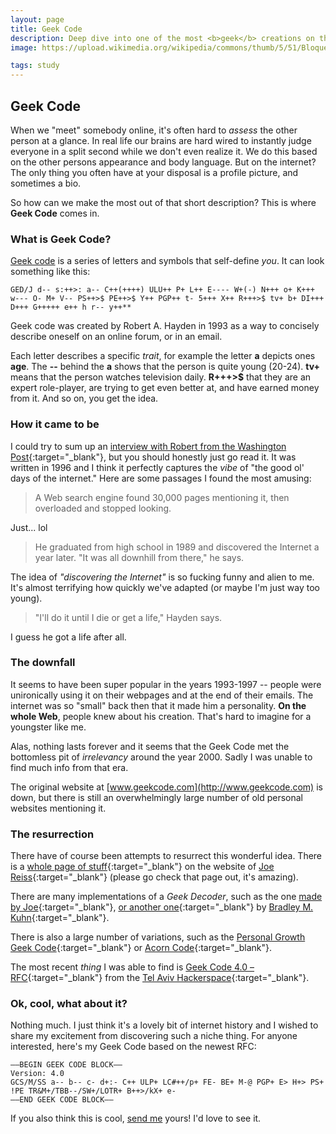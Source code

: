 ```yaml
---
layout: page
title: Geek Code
description: Deep dive into one of the most <b>geek</b> creations on the internet.
image: https://upload.wikimedia.org/wikipedia/commons/thumb/5/51/Bloque_de_c%C3%B3digo_geek_%281330560000%29.svg/1200px-Bloque_de_c%C3%B3digo_geek_%281330560000%29.svg.png

tags: study
---
```


## Geek Code

When we "meet" somebody online, it's often hard to *assess* the other person at a glance. In real life our brains are hard wired to instantly judge everyone in a split second while we don't even realize it. We do this based on the other persons appearance and body language. But on the internet? The only thing you often have at your disposal is a profile picture, and sometimes a bio.

So how can we make the most out of that short description? This is where **Geek Code** comes in.

### What is Geek Code?

[Geek code](https://en.wikipedia.org/wiki/Geek_Code) is a series of letters and symbols that self-define *you*. It can look something like this:

```
GED/J d-- s:++>: a-- C++(++++) ULU++ P+ L++ E---- W+(-) N+++ o+ K+++ w--- O- M+ V-- PS++>$ PE++>$ Y++ PGP++ t- 5+++ X++ R+++>$ tv+ b+ DI+++ D+++ G+++++ e++ h r-- y++**
```

Geek code was created by Robert A. Hayden in 1993 as a way to concisely describe oneself on an online forum, or in an email.

Each letter describes a specific *trait*, for example the letter **a** depicts ones **age**. The **\-\-** behind the **a** shows that the person is quite young (20-24). **tv+** means that the person watches television daily. **R+++>$** that they are an expert role-player, are trying to get even better at, and have earned money from it. And so on, you get the idea.

### How it came to be

I could try to sum up an [interview with Robert from the Washington Post](https://www.washingtonpost.com/archive/lifestyle/1996/05/17/the-code-of-the-geeks/764cb760-d6f4-4ba2-860c-e1d1bcc69919/){:target="_blank"}, but you should honestly just go read it. It was written in 1996 and I think it perfectly captures the *vibe* of "the good ol' days of the internet." Here are some passages I found the most amusing:

> A Web search engine found 30,000 pages mentioning it, then overloaded and stopped looking.

Just... lol

> He graduated from high school in 1989 and discovered the Internet a year later. "It was all downhill from there," he says.

The idea of *"discovering the Internet"* is so fucking funny and alien to me. It's almost terrifying how quickly we've adapted (or maybe I'm just way too young).

> "I'll do it until I die or get a life," Hayden says.

I guess he got a life after all.

### The downfall

It seems to have been super popular in the years 1993-1997 -- people were unironically using it on their webpages and at the end of their emails. The internet was so "small" back then that it made him a personality. **On the whole Web**, people knew about his creation. That's hard to imagine for a youngster like me.

Alas, nothing lasts forever and it seems that the Geek Code met the bottomless pit of *irrelevancy* around the year 2000. Sadly I was unable to find much info from that era.

The original website at [www.geekcode.com](http://www.geekcode.com) is down, but there is still an overwhelmingly large number of old personal websites mentioning it.

### The resurrection

There have of course been attempts to resurrect this wonderful idea. There is a [whole page of stuff](http://www.joereiss.net/geek/){:target="_blank"} on the website of [Joe Reiss](http://www.joereiss.net/){:target="_blank"} (please go check that page out, it's amazing).

There are many implementations of a *Geek Decoder*, such as the one [made by Joe](http://www.joereiss.net/geek/ungeek.html){:target="_blank"}, [or another one](https://archive.ph/20130414153627/http://www.ebb.org/ungeek/){:target="_blank"} by [Bradley M. Kuhn](https://en.wikipedia.org/wiki/Bradley_M._Kuhn){:target="_blank"}.

There is also a large number of variations, such as the [Personal Growth Geek Code](https://paulkienitz.net/geek-code.html){:target="_blank"} or [Acorn Code](https://web.archive.org/web/19970713210304/http://www.werewlf.demon.co.uk/quintin/code.html){:target="_blank"}.

The most recent *thing* I was able to find is [Geek Code 4.0 – RFC](https://github.com/telavivmakers/geek_code){:target="_blank"} from the [Tel Aviv Hackerspace](https://wiki.telavivmakers.org/index.php/Main_Page){:target="_blank"}.

### Ok, cool, what about it?

Nothing much. I just think it's a lovely bit of internet history and I wished to share my excitement from discovering such a niche thing. For anyone interested, here's my Geek Code based on the newest RFC:

```
—–BEGIN GEEK CODE BLOCK—–
Version: 4.0
GCS/M/SS a-- b-- c- d+:- C++ ULP+ LC#++/p+ FE- BE+ M-@ PGP+ E> H+> PS+ !PE TR&M+/TBB--/SW+/LOTR+ B++>/kX+ e-
—–END GEEK CODE BLOCK—–
```

If you also think this is cool, [send me](/contact/) yours! I'd love to see it.